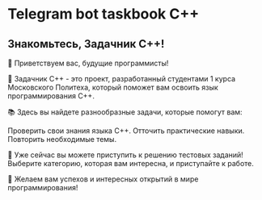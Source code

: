 # Telegram bot taskbook C++

## Знакомьтесь, Задачник С++! 

👋  Приветствуем вас, будущие программисты! 

🚀  Задачник С++ - это проект, разработанный студентами 1 курса Московского Политеха, который поможет вам освоить язык программирования C++.

📚  Здесь вы найдете разнообразные задачи, которые помогут вам:

 Проверить свои знания языка C++.
 Отточить практические навыки.
 Повторить необходимые темы.

💪  Уже сейчас вы можете приступить к решению тестовых заданий! Выберите категорию, которая вам интересна, и приступайте к работе. 

🌟  Желаем вам успехов и интересных открытий в мире программирования! 